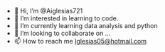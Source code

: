 - 👋 Hi, I’m @Aiglesias721
- 👀 I’m interested in learning to code.
- 🌱 I’m currently learning data analysis and python
- 💞️ I’m looking to collaborate on ...
- 📫 How to reach me Iglesias05@hotmail.com

<!---
Aiglesias721/Aiglesias721 is a ✨ special ✨ repository because its `README.md` (this file) appears on your GitHub profile.
You can click the Preview link to take a look at your changes.
--->
